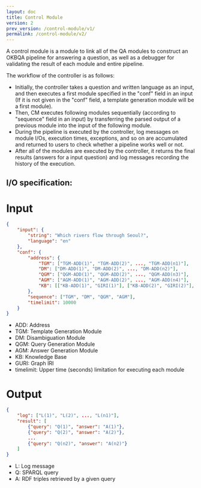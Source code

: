 ```yaml
---
layout: doc
title: Control Module
version: 2
prev_version: /control-module/v1/
permalink: /control-module/v2/
---
```


A control module is a module to link all of the QA modules to construct an OKBQA pipeline for answering a question, as well as a debugger for validating the result of each module and entire pipeline. 

The workflow of the controller is as follows:
* Initially, the controller takes a question and written language as an input, and then executes a first module specified in the "conf" field in an input (If it is not given in the "conf" field, a template generation module will be a first module). 
* Then, CM executes following modules sequentially (according to "sequence" field in an input) by transferring the parsed output of a previous module into the input of the following module. 
* During the pipeline is executed by the controller, log messages on module I/Os, execution times, exceptions, and so on are accumulated and returned to users to check whether a pipeline works well or not.
* After all of the modules are executed by the controller, it returns the final results (answers for a input question) and log messages recording the history of the execution.

## I/O specification:
# Input

```JSON
{
    "input": {
        "string": "Which rivers flow through Seoul?",
        "language": "en"
    },
    "conf": {
        "address": {
            "TGM": ["TGM-ADD(1)", "TGM-ADD(2)", ..., "TGM-ADD(n1)"],
            "DM": ["DM-ADD(1)", "DM-ADD(2)", ..., "DM-ADD(n2)"],
            "QGM": ["QGM-ADD(1)", "QGM-ADD(2)", ..., "QGM-ADD(n3)"],
            "AGM": ["AGM-ADD(1)", "AGM-ADD(2)", ..., "AGM-ADD(n4)"],
            "KB": [["KB-ADD(1)", "GIRI(1)"], ["KB-ADD(2)", "GIRI(2)"], ..., ["KB-ADD(n5)", "GIRI(n5)"]]
        },
        "sequence": ["TGM", "DM", "QGM", "AGM"],
        "timelimit": 10000   
    }
}
```
* ADD: Address
* TGM: Template Generation Module
* DM: Disambiguation Module
* QGM: Query Generation Module
* AGM: Answer Generation Module
* KB: Knowledge Base
* GURI: Graph IRI
* timelimit: Upper time (seconds) limitation for executing each module

# Output

```JSON
{
    "log": ["L(1)", "L(2)", ..., "L(n1)"],
    "result": [
        {"query": "Q(1)", "answer": "A(1)"},
        {"query": "Q(2)", "answer": "A(2)"},
        ...
        {"query": "Q(n2)", "answer": "A(n2)"}
    ]
}
```
* L: Log message
* Q: SPARQL query
* A: RDF triples retrieved by a given query